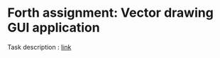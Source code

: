 # Forth assignment: Vector drawing GUI application

Task description : [link](http://www.zemris.fer.hr/~ssegvic/ooup/ooup4lab.shtml)
